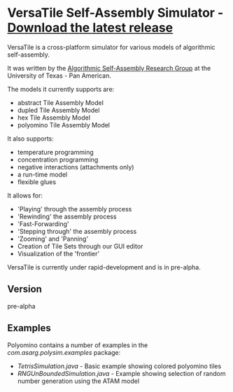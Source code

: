 VersaTile Self-Assembly Simulator - [Download the latest release](https://github.com/ericmichael/polyomino/releases)
=========

VersaTile is a cross-platform simulator for various models of algorithmic self-assembly.

It was written by the [Algorithmic Self-Assembly Research Group](http://faculty.utpa.edu/orgs/asarg/) at the University of Texas - Pan American.

The models it currently supports are:

  - abstract Tile Assembly Model
  - dupled Tile Assembly Model
  - hex Tile Assembly Model
  - polyomino Tile Assembly Model
  
  
It also supports:

  - temperature programming
  - concentration programming
  - negative interactions (attachments only)
  - a run-time model
  - flexible glues
  
It allows for:

 - 'Playing' through the assembly process
 - 'Rewinding' the assembly process
 - 'Fast-Forwarding'
 - 'Stepping through' the assembly process
 - 'Zooming' and 'Panning'
 - Creation of Tile Sets through our GUI editor
 - Visualization of the 'frontier'


VersaTile is currently under rapid-development and is in pre-alpha.


Version
----

pre-alpha

Examples
-----------

Polyomino contains a number of examples in the *com.asarg.polysim.examples* package:

* *TetrisSimulation.java* - Basic example showing colored polyomino tiles
* *RNGUnBoundedSimulation.java* - Example showing selection of random number generation using the ATAM model